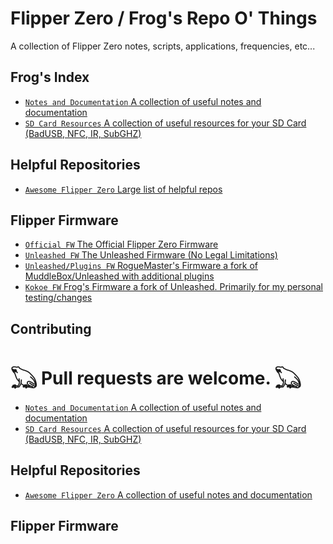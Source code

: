 # Flipper Zero / Frog's Repo O' Things
A collection of Flipper Zero notes, scripts, applications, frequencies, etc... 

## Frog's Index
- [`Notes and Documentation` A collection of useful notes and documentation](https://github.com/FroggMaster/FlipperZero/tree/main/Notes%20and%20Documentation)
- [`SD Card Resources` A collection of useful resources for your SD Card (BadUSB, NFC, IR, SubGHZ)](https://github.com/FroggMaster/FlipperZero/)

## Helpful Repositories
- [`Awesome Flipper Zero` Large list of helpful repos](https://github.com/djsime1/awesome-flipperzero)

## Flipper Firmware 
- [`Official FW` The Official Flipper Zero Firmware](https://github.com/flipperdevices/flipperzero-firmware)
- [`Unleashed FW` The Unleashed Firmware (No Legal Limitations)](https://github.com/Eng1n33r/flipperzero-firmware)
- [`Unleashed/Plugins FW` RogueMaster's Firmware a fork of MuddleBox/Unleashed with additional plugins](https://github.com/RogueMaster/flipperzero-firmware-wPlugins)
- [`Kokoe FW` Frog's Firmware a fork of Unleashed. Primarily for my personal testing/changes](https://github.com/FroggMaster/flipperzero-kokoe-firmware)

## Contributing
𓆏 Pull requests are welcome. 𓆏
=======
- [`Notes and Documentation` A collection of useful notes and documentation](https://github.com/FroggMaster/Flipper/tree/main/Notes%20and%20Documentation)
- [`SD Card Resources` A collection of useful resources for your SD Card (BadUSB, NFC, IR, SubGHZ)](https://github.com/FroggMaster/Flipper/tree/main/Notes%20and%20Documentation)


## Helpful Repositories
- [`Awesome Flipper Zero` A collection of useful notes and documentation](https://github.com/FroggMaster/Flipper/tree/main/Notes%20and%20Documentation)

## Flipper Firmware 
